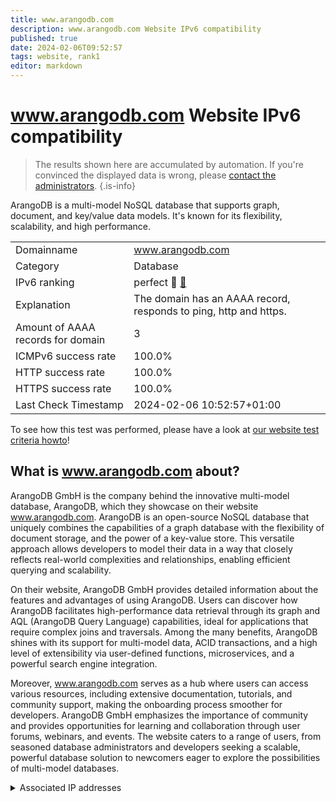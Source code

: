 ```yaml
---
title: www.arangodb.com
description: www.arangodb.com Website IPv6 compatibility
published: true
date: 2024-02-06T09:52:57
tags: website, rank1
editor: markdown
---
```


# www.arangodb.com Website IPv6 compatibility

> The results shown here are accumulated by automation. If you're convinced the displayed data is wrong, please [contact the administrators](/howto/chat). 
{.is-info}

ArangoDB is a multi-model NoSQL database that supports graph, document, and key/value data models. It's known for its flexibility, scalability, and high performance.


|   |   |
| - | - |
| Domainname | www.arangodb.com
| Category | Database |
| IPv6 ranking | perfect :1st_place_medal: [🔗](/howto/ranking) |
| Explanation | The domain has an AAAA record, responds to ping, http and https. |
| Amount of AAAA records for domain | 3 |
| ICMPv6 success rate | 100.0%|
| HTTP success rate | 100.0% |
| HTTPS success rate | 100.0% |
| Last Check Timestamp | 2024-02-06 10:52:57+01:00 |

To see how this test was performed, please have a look at [our website test criteria howto](/howto/testcriteria/website)!


## What is www.arangodb.com about?
ArangoDB GmbH is the company behind the innovative multi-model database, ArangoDB, which they showcase on their website www.arangodb.com. ArangoDB is an open-source NoSQL database that uniquely combines the capabilities of a graph database with the flexibility of document storage, and the power of a key-value store. This versatile approach allows developers to model their data in a way that closely reflects real-world complexities and relationships, enabling efficient querying and scalability.

On their website, ArangoDB GmbH provides detailed information about the features and advantages of using ArangoDB. Users can discover how ArangoDB facilitates high-performance data retrieval through its graph and AQL (ArangoDB Query Language) capabilities, ideal for applications that require complex joins and traversals. Among the many benefits, ArangoDB shines with its support for multi-model data, ACID transactions, and a high level of extensibility via user-defined functions, microservices, and a powerful search engine integration.

Moreover, www.arangodb.com serves as a hub where users can access various resources, including extensive documentation, tutorials, and community support, making the onboarding process smoother for developers. ArangoDB GmbH emphasizes the importance of community and provides opportunities for learning and collaboration through user forums, webinars, and events. The website caters to a range of users, from seasoned database administrators and developers seeking a scalable, powerful database solution to newcomers eager to explore the possibilities of multi-model databases.



<details>
<summary>Associated IP addresses</summary>

2606:4700:20::ac43:4a7e

2606:4700:20::681a:157

2606:4700:20::681a:57

</details>
